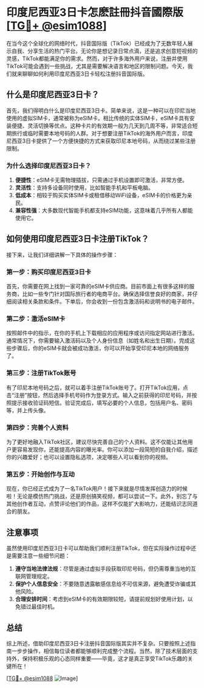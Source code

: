 # 印度尼西亚3日卡怎麽註冊抖音國際版[[TG💪+ @esim1088](https://t.me/s/esim1088)]

在当今这个全球化的网络时代，抖音国际版（TikTok）已经成为了无数年轻人展示自我、分享生活的热门平台。无论你是想记录日常点滴，还是追求创意短视频的灵感，TikTok都能满足你的需求。然而，对于许多海外用户来说，注册并使用TikTok可能会遇到一些挑战，尤其是需要解决语言和地区的限制问题。今天，我们就来聊聊如何利用印度尼西亚3日卡轻松注册抖音国际版。

## 什么是印度尼西亚3日卡？

首先，我们得明白什么是印度尼西亚3日卡。简单来说，这是一种可以在印尼当地使用的虚拟SIM卡，通常被称为eSIM卡。相比传统的实体SIM卡，eSIM卡具有安装便捷、灵活切换等优点。这种卡片的有效期一般为几天到几周不等，非常适合短期旅行或临时需要本地号码的人群。对于想要注册TikTok的海外用户而言，印度尼西亚3日卡提供了一个方便快捷的方式来获取印尼本地号码，从而绕过某些注册限制。

### 为什么选择印度尼西亚3日卡？

1. **便捷性**：eSIM卡无需物理插拔，只需通过手机设置即可激活，非常方便。
2. **灵活性**：支持多设备同时使用，比如智能手机和平板电脑。
3. **低成本**：相较于购买实体SIM卡或租借移动WiFi设备，eSIM卡的价格更为亲民。
4. **兼容性强**：大多数现代智能手机都支持eSIM功能，这意味着几乎所有人都能使用它。

## 如何使用印度尼西亚3日卡注册TikTok？

接下来，让我们详细讲解一下具体的操作步骤：

### 第一步：购买印度尼西亚3日卡

首先，你需要在网上找到一家可靠的eSIM卡供应商。目前市面上有很多这样的服务商，比如一些专门针对国际旅行者的电商平台。确保选择信誉良好的商家，并仔细阅读相关条款和条件。下单后，你会收到一份包含激活码和说明书的电子邮件。

### 第二步：激活eSIM卡

按照邮件中的指示，在你的手机上下载相应的应用程序或访问指定网站进行激活。通常情况下，你需要输入激活码以及个人身份信息（如姓名和出生日期）。完成这些步骤后，你的eSIM卡就会被成功激活，你可以开始享受印尼本地的网络服务了。

### 第三步：注册TikTok账号

有了印尼本地号码之后，就可以着手注册TikTok账号了。打开TikTok应用，点击“注册”按钮，然后选择手机号码作为登录方式。输入之前获得的印尼号码，并按照提示接收验证码短信。验证完成后，填写必要的个人信息，包括用户名、密码等，并上传头像。

### 第四步：完善个人资料

为了更好地融入TikTok社区，建议尽快完善自己的个人资料。这不仅能让其他用户更容易发现你，还能提高内容的曝光率。你可以添加一段简短的自我介绍，描述你的兴趣爱好；也可以设置隐私选项，决定哪些人可以看到你的视频。

### 第五步：开始创作与互动

现在，你已经正式成为了一名TikTok用户！接下来就是尽情发挥创造力的时候啦！无论是模仿热门挑战，还是原创搞笑视频，都可以尝试一下。此外，别忘了与其他创作者互动，点赞评论他们的作品，这样不仅能扩大影响力，还能结识志同道合的朋友。

## 注意事项

虽然使用印度尼西亚3日卡可以帮助我们顺利注册TikTok，但在实际操作过程中还是需要注意一些细节问题：

1. **遵守当地法律法规**：尽管是通过虚拟手段获取印尼号码，但仍需尊重当地的互联网管理规定。
2. **保护个人信息安全**：不要随意透露敏感信息给不可信来源，避免遭受诈骗或其他风险。
3. **合理安排时间**：考虑到eSIM卡的有效期限较短，请提前规划好使用计划，以免错过最佳时机。

## 总结

综上所述，借助印度尼西亚3日卡注册抖音国际版其实并不复杂。只要按照上述指南一步步操作，相信每位读者都能够顺利完成整个流程。当然，除了技术层面的支持外，保持积极乐观的心态同样重要——毕竟，这才是真正享受TikTok乐趣的关键所在！

[[TG💪+ @esim1088](https://t.me/s/esim1088) ![Image](https://i.postimg.cc/4NQfJmqS/Snipaste-2025-05-13-00-14-12.png)]